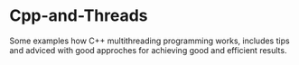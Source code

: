 # Cpp-and-Threads
Some examples how C++ multithreading programming works, includes tips and adviced with good approches for achieving good and efficient results.
